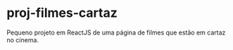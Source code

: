 # proj-filmes-cartaz
 Pequeno projeto em ReactJS de uma página de filmes que estão em cartaz no cinema.
